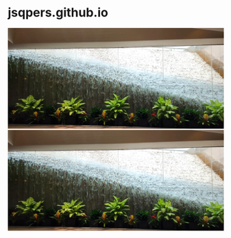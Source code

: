 # jsqpers.github.io
![waterfall and plants](/docs/assets/images/plants_and_waterfall.webp)
<picture>
 <img alt="Waterfall with plants in front" src="https://github.com/jsqpers/jsqpers.github.io/blob/main/assets/photos/plants_and_waterfall.webp">
</picture>
